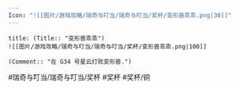 ```yaml
---
Icon: "![[图片/游戏攻略/瑞奇与叮当/瑞奇与叮当/奖杯/变形兽乖乖.png|30]]"
---
```

```ad-common-bronze-trophy
title: (Title:: "变形兽乖乖")
![[图片/游戏攻略/瑞奇与叮当/瑞奇与叮当/奖杯/变形兽乖乖.png|100]]

(Comment:: "在 G34 号星云打败变形兽.")
```

#瑞奇与叮当/瑞奇与叮当/奖杯 #奖杯 #奖杯/铜
